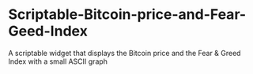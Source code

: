 # Scriptable-Bitcoin-price-and-Fear-Geed-Index
A scriptable widget that displays the Bitcoin price and the Fear &amp; Greed Index with a small ASCII graph
